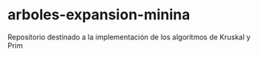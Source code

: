 # arboles-expansion-minina
Repositorio destinado a la implementación de los algoritmos de Kruskal y Prim
